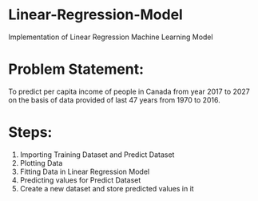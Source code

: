 # Linear-Regression-Model
Implementation of Linear Regression Machine Learning Model
# Problem Statement:
To predict per capita income of people in Canada from year 2017 to 2027 on the basis of data provided of last 47 years from 1970 to 2016.
# Steps:
1. Importing Training Dataset and Predict Dataset
2. Plotting Data
3. Fitting Data in Linear Regression Model
4. Predicting values for Predict Dataset
5. Create a new dataset and store predicted values in it

